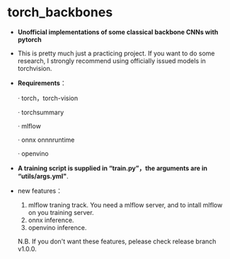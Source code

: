# torch_backbones
- **Unofficial implementations of some classical backbone CNNs with pytorch** 
- This is pretty much just a practicing project. If you want to do some research, I strongly recommend using officially issued models in torchvision.

- **Requirements**：

  · torch，torch-vision

  · torchsummary
  
  · mlflow
  
  · onnx onnnruntime
  
  · openvino


- **A training script is supplied in “train.py”，the arguments are in “utils/args.yml"**.

- new features：
  1. mlflow traning track. You need a mlflow server, and to intall mlflow on you training server.
  2. onnx inference. 
  3. openvino inference.
 
  N.B. If you don't want these features, pelease check release branch v1.0.0.

  
